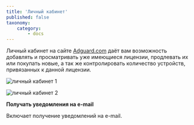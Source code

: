 ```yaml
---
title: 'Личный кабинет'
published: false
taxonomy:
    category:
        - docs
---
```


Личный кабинет на сайте [Adguard.com](http://adguard.com) даёт вам возможность добавлять и просматривать уже имеющиеся лицензии, продлевать их или покупать новые, а так же контролировать количество устройств, привязанных к данной лицензии. 

![личный кабинет 1](https://cloud.githubusercontent.com/assets/20211341/20470426/b8da0572-af8f-11e6-8102-bf1b286ebfe8.png)


![личный кабинет 2](https://cloud.githubusercontent.com/assets/20211341/20470427/b8da44f6-af8f-11e6-81f8-08d99b0e0428.png)

**Получать уведомления на e-mail**

Включает получение уведомлений на e-mail.